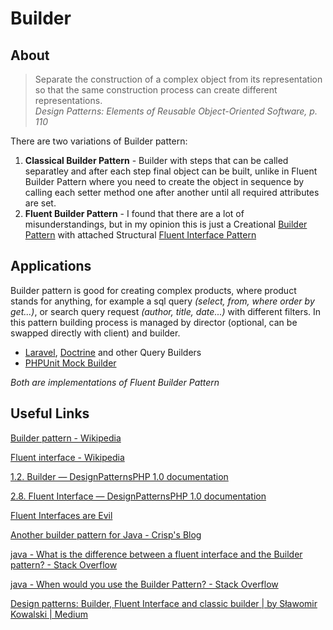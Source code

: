 # Builder

## About

> Separate the construction of a complex object from its representation so that the same construction process can create different representations.  
> *Design Patterns: Elements of Reusable Object-Oriented Software, p. 110*

There are two variations of Builder pattern:

1. **Classical Builder Pattern** - Builder with steps that can be called separatley and after each step final object can be built, unlike in Fluent Builder Pattern where you need to create the object in sequence by calling each setter method one after another until all required attributes are set.
2. **Fluent Builder Pattern** - I found that there are a lot of misunderstandings, but in my opinion this is just a Creational [Builder Pattern](https://en.wikipedia.org/wiki/Builder_pattern) with attached Structural [Fluent Interface Pattern](https://en.wikipedia.org/wiki/Fluent_interface)

## Applications

Builder pattern is good for creating complex products, where product stands for anything, for example a sql query *(select, from, where order by get...)*, or search query request *(author, title, date...)* with different filters. In this pattern building process is managed by director (optional, can be swapped directly with client) and builder.

* [Laravel](https://laravel.com/docs/7.x/queries), [Doctrine](https://www.doctrine-project.org/projects/doctrine-orm/en/2.7/reference/query-builder.html) and other Query Builders
* [PHPUnit Mock Builder](https://phpunit.de/manual/6.5/en/test-doubles.html)

*Both are implementations of Fluent Builder Pattern*


## Useful Links

[Builder pattern - Wikipedia](https://en.wikipedia.org/wiki/Builder_pattern)

[Fluent interface - Wikipedia](https://en.wikipedia.org/wiki/Fluent_interface)

[1.2. Builder — DesignPatternsPHP 1.0 documentation](https://designpatternsphp.readthedocs.io/en/latest/Creational/Builder/README.html)

[2.8. Fluent Interface — DesignPatternsPHP 1.0 documentation](https://designpatternsphp.readthedocs.io/en/latest/Structural/FluentInterface/README.html)

[Fluent Interfaces are Evil](http://ocramius.github.io/blog/fluent-interfaces-are-evil/)

[Another builder pattern for Java - Crisp's Blog](https://blog.crisp.se/2013/10/09/perlundholm/another-builder-pattern-for-java)

[java - What is the difference between a fluent interface and the Builder pattern? - Stack Overflow](https://stackoverflow.com/questions/17937755/what-is-the-difference-between-a-fluent-interface-and-the-builder-pattern)

[java - When would you use the Builder Pattern? - Stack Overflow](https://stackoverflow.com/questions/328496/when-would-you-use-the-builder-pattern/)

[Design patterns: Builder, Fluent Interface and classic builder \| by Sławomir Kowalski | Medium](https://medium.com/@sawomirkowalski/design-patterns-builder-fluent-interface-and-classic-builder-d16ad3e98f6c)
